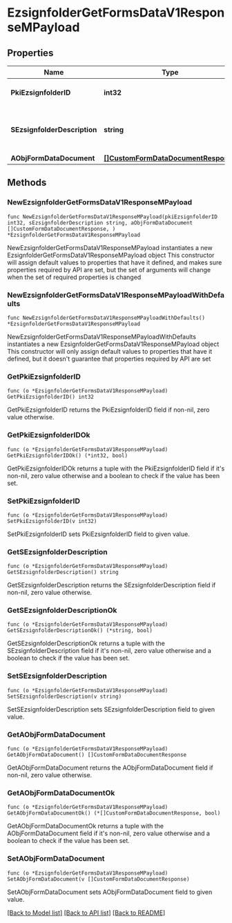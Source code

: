 # EzsignfolderGetFormsDataV1ResponseMPayload

## Properties

Name | Type | Description | Notes
------------ | ------------- | ------------- | -------------
**PkiEzsignfolderID** | **int32** | The unique ID of the Ezsignfolder | 
**SEzsignfolderDescription** | **string** | The description of the Ezsign Folder | 
**AObjFormDataDocument** | [**[]CustomFormDataDocumentResponse**](CustomFormDataDocumentResponse.md) |  | 

## Methods

### NewEzsignfolderGetFormsDataV1ResponseMPayload

`func NewEzsignfolderGetFormsDataV1ResponseMPayload(pkiEzsignfolderID int32, sEzsignfolderDescription string, aObjFormDataDocument []CustomFormDataDocumentResponse, ) *EzsignfolderGetFormsDataV1ResponseMPayload`

NewEzsignfolderGetFormsDataV1ResponseMPayload instantiates a new EzsignfolderGetFormsDataV1ResponseMPayload object
This constructor will assign default values to properties that have it defined,
and makes sure properties required by API are set, but the set of arguments
will change when the set of required properties is changed

### NewEzsignfolderGetFormsDataV1ResponseMPayloadWithDefaults

`func NewEzsignfolderGetFormsDataV1ResponseMPayloadWithDefaults() *EzsignfolderGetFormsDataV1ResponseMPayload`

NewEzsignfolderGetFormsDataV1ResponseMPayloadWithDefaults instantiates a new EzsignfolderGetFormsDataV1ResponseMPayload object
This constructor will only assign default values to properties that have it defined,
but it doesn't guarantee that properties required by API are set

### GetPkiEzsignfolderID

`func (o *EzsignfolderGetFormsDataV1ResponseMPayload) GetPkiEzsignfolderID() int32`

GetPkiEzsignfolderID returns the PkiEzsignfolderID field if non-nil, zero value otherwise.

### GetPkiEzsignfolderIDOk

`func (o *EzsignfolderGetFormsDataV1ResponseMPayload) GetPkiEzsignfolderIDOk() (*int32, bool)`

GetPkiEzsignfolderIDOk returns a tuple with the PkiEzsignfolderID field if it's non-nil, zero value otherwise
and a boolean to check if the value has been set.

### SetPkiEzsignfolderID

`func (o *EzsignfolderGetFormsDataV1ResponseMPayload) SetPkiEzsignfolderID(v int32)`

SetPkiEzsignfolderID sets PkiEzsignfolderID field to given value.


### GetSEzsignfolderDescription

`func (o *EzsignfolderGetFormsDataV1ResponseMPayload) GetSEzsignfolderDescription() string`

GetSEzsignfolderDescription returns the SEzsignfolderDescription field if non-nil, zero value otherwise.

### GetSEzsignfolderDescriptionOk

`func (o *EzsignfolderGetFormsDataV1ResponseMPayload) GetSEzsignfolderDescriptionOk() (*string, bool)`

GetSEzsignfolderDescriptionOk returns a tuple with the SEzsignfolderDescription field if it's non-nil, zero value otherwise
and a boolean to check if the value has been set.

### SetSEzsignfolderDescription

`func (o *EzsignfolderGetFormsDataV1ResponseMPayload) SetSEzsignfolderDescription(v string)`

SetSEzsignfolderDescription sets SEzsignfolderDescription field to given value.


### GetAObjFormDataDocument

`func (o *EzsignfolderGetFormsDataV1ResponseMPayload) GetAObjFormDataDocument() []CustomFormDataDocumentResponse`

GetAObjFormDataDocument returns the AObjFormDataDocument field if non-nil, zero value otherwise.

### GetAObjFormDataDocumentOk

`func (o *EzsignfolderGetFormsDataV1ResponseMPayload) GetAObjFormDataDocumentOk() (*[]CustomFormDataDocumentResponse, bool)`

GetAObjFormDataDocumentOk returns a tuple with the AObjFormDataDocument field if it's non-nil, zero value otherwise
and a boolean to check if the value has been set.

### SetAObjFormDataDocument

`func (o *EzsignfolderGetFormsDataV1ResponseMPayload) SetAObjFormDataDocument(v []CustomFormDataDocumentResponse)`

SetAObjFormDataDocument sets AObjFormDataDocument field to given value.



[[Back to Model list]](../README.md#documentation-for-models) [[Back to API list]](../README.md#documentation-for-api-endpoints) [[Back to README]](../README.md)


